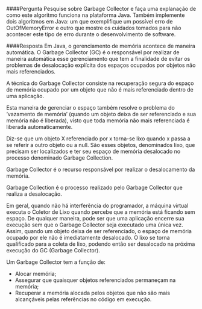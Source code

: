 ####Pergunta
Pesquise sobre Garbage Collector e faça uma explanação de como este algoritmo funciona na plataforma Java. Também implemente dois algoritmos em Java: um que exemplifique um possível erro de OutOfMemoryError e outro que mostre os cuidados tomados para não acontecer este tipo de erro durante o desenvolvimento de software.

####Resposta
Em Java, o gerenciamento de memória acontece de maneira automática. O Garbage Collector (GC) é o responsável por realizar de maneira automática esse gerenciamento que tem a finalidade de evitar os problemas de desalocação explícita dos espaços ocupados por objetos não mais referenciados.

A técnica do Garbage Collector consiste na recuperação segura do espaço de memória ocupado por um objeto que não é mais referenciado dentro de uma aplicação.

Esta maneira de gerenciar o espaço também resolve o problema do ‘vazamento de memória’ (quando um objeto deixa de ser referenciado e sua memória não é liberada), visto que toda memória não mais referenciada é liberada automaticamente.

Diz-se que um objeto X referenciado por x torna-se lixo quando x passa a se referir a outro objeto ou a null. São esses objetos, denominados lixo, que precisam ser localizados e ter seu espaço de memória desalocado no processo denominado Garbage Collection.

Garbage Collector é o recurso responsável por realizar o desalocamento da memória. 

Garbage Collection é o processo realizado pelo Garbage Collector que realiza a desalocação.

Em geral, quando não há interferência do programador, a máquina virtual executa o Coletor de Lixo quando percebe que a memória está ficando sem espaço. De qualquer maneira, pode ser que uma aplicação encerre sua execução sem que o Garbage Collector seja executado uma única vez. Assim, quando um objeto deixa de ser referenciado, o espaço de memória ocupado por ele não é imediatamente desalocado. O lixo se torna qualificado para a coleta de lixo, podendo então ser desalocado na próxima execução do GC (Garbage Collector).

Um Garbage Collector tem a função de:
* Alocar memória;
* Assegurar que quaisquer objetos referenciados permaneçam na memória;
* Recuperar a memória alocada pelos objetos que não são mais alcançáveis pelas referências no código em execução.